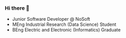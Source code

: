 ### Hi there 👋

- Junior Software Developer @ NoSoft 
- MEng Industrial Research (Data Science) Student
- BEng Electric and Electronic (Informatics) Graduate
